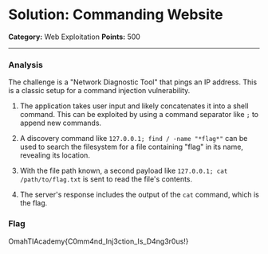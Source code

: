 # Solution: Commanding Website

**Category:** Web Exploitation
**Points:** 500

---

### Analysis

The challenge is a "Network Diagnostic Tool" that pings an IP address. This is a classic setup for a command injection vulnerability.

1.  The application takes user input and likely concatenates it into a shell command. This can be exploited by using a command separator like `;` to append new commands.

2.  A discovery command like `127.0.0.1; find / -name "*flag*"` can be used to search the filesystem for a file containing "flag" in its name, revealing its location.

3.  With the file path known, a second payload like `127.0.0.1; cat /path/to/flag.txt` is sent to read the file's contents.

4.  The server's response includes the output of the `cat` command, which is the flag.

### Flag

OmahTIAcademy{C0mm4nd_Inj3ction_Is_D4ng3r0us!}
